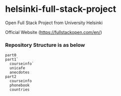 # helsinki-full-stack-project
Open Full Stack Project from University Helsinki

Official Website (https://fullstackopen.com/en/)

### Repository Structure is as below
```
part0
part1`
  courseinfo`
  unicafe
  anecdotes
part2
  courseinfo
  phonebook
  countries
```
